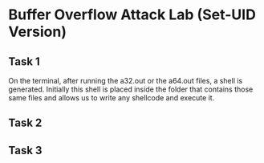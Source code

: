 # Buffer Overflow Attack Lab (Set-UID Version)

## Task 1
On the terminal, after running the a32.out or the a64.out files, a shell is generated. Initially this shell is placed inside the folder that contains those same files and allows us to write any shellcode and execute it.

## Task 2

## Task 3

